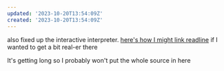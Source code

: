 ```yaml
---
updated: '2023-10-20T13:54:09Z'
created: '2023-10-20T13:54:09Z'
---
```

also fixed up the interactive interpreter. [here's how I might link readline](https://gitdab.com/luna/scritcher/commit/cb689c3adefafb67404c7064d8b476dc9506a8c8?style=unified&whitespace=) if I wanted to get a bit real-er there

It's getting long so I probably won't put the whole source in here